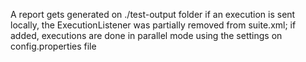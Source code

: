 A report gets generated on ./test-output folder if an execution is sent locally, the ExecutionListener was partially removed from suite.xml; if added, executions are done in parallel mode using the settings on config.properties file
